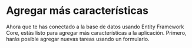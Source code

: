 # Agregar más características
Ahora que te has conectado a la base de datos usando Entity Framework Core, estás listo para agregar más características a la aplicación. Primero, harás posible agregar nuevas tareas usando un formulario.

